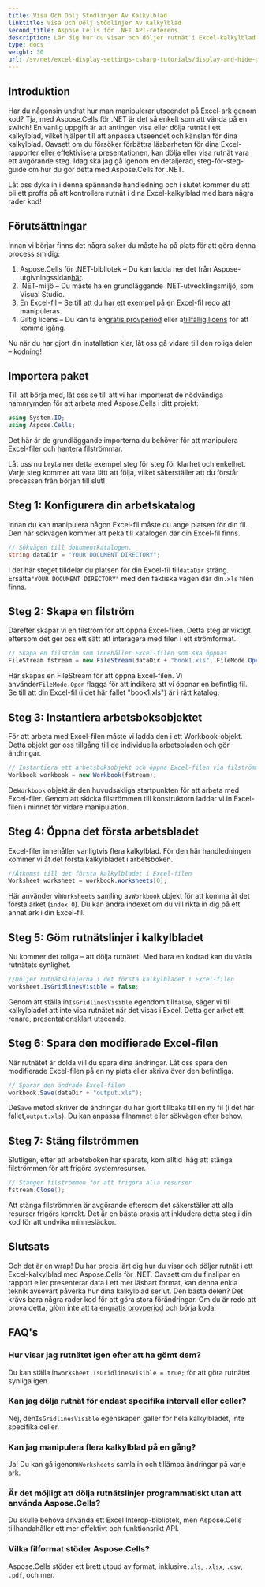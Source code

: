 ```yaml
---
title: Visa Och Dölj Stödlinjer Av Kalkylblad
linktitle: Visa Och Dölj Stödlinjer Av Kalkylblad
second_title: Aspose.Cells för .NET API-referens
description: Lär dig hur du visar och döljer rutnät i Excel-kalkylblad med Aspose.Cells för .NET. Steg-för-steg handledning med kodexempel och förklaringar.
type: docs
weight: 30
url: /sv/net/excel-display-settings-csharp-tutorials/display-and-hide-gridlines-of-worksheet/
---
```

## Introduktion

Har du någonsin undrat hur man manipulerar utseendet på Excel-ark genom kod? Tja, med Aspose.Cells för .NET är det så enkelt som att vända på en switch! En vanlig uppgift är att antingen visa eller dölja rutnät i ett kalkylblad, vilket hjälper till att anpassa utseendet och känslan för dina kalkylblad. Oavsett om du försöker förbättra läsbarheten för dina Excel-rapporter eller effektivisera presentationen, kan dölja eller visa rutnät vara ett avgörande steg. Idag ska jag gå igenom en detaljerad, steg-för-steg-guide om hur du gör detta med Aspose.Cells för .NET.

Låt oss dyka in i denna spännande handledning och i slutet kommer du att bli ett proffs på att kontrollera rutnät i dina Excel-kalkylblad med bara några rader kod!

## Förutsättningar

Innan vi börjar finns det några saker du måste ha på plats för att göra denna process smidig:

1.  Aspose.Cells för .NET-bibliotek – Du kan ladda ner det från Aspose-utgivningssidan[här](https://releases.aspose.com/cells/net/).
2. .NET-miljö – Du måste ha en grundläggande .NET-utvecklingsmiljö, som Visual Studio.
3. En Excel-fil – Se till att du har ett exempel på en Excel-fil redo att manipuleras.
4.  Giltig licens – Du kan ta en[gratis provperiod](https://releases.aspose.com/) eller a[tillfällig licens](https://purchase.aspose.com/temporary-license/) för att komma igång.

Nu när du har gjort din installation klar, låt oss gå vidare till den roliga delen – kodning!

## Importera paket

Till att börja med, låt oss se till att vi har importerat de nödvändiga namnrymden för att arbeta med Aspose.Cells i ditt projekt:

```csharp
using System.IO;
using Aspose.Cells;
```

Det här är de grundläggande importerna du behöver för att manipulera Excel-filer och hantera filströmmar.

Låt oss nu bryta ner detta exempel steg för steg för klarhet och enkelhet. Varje steg kommer att vara lätt att följa, vilket säkerställer att du förstår processen från början till slut!

## Steg 1: Konfigurera din arbetskatalog

Innan du kan manipulera någon Excel-fil måste du ange platsen för din fil. Den här sökvägen kommer att peka till katalogen där din Excel-fil finns.

```csharp
// Sökvägen till dokumentkatalogen.
string dataDir = "YOUR DOCUMENT DIRECTORY";
```

 I det här steget tilldelar du platsen för din Excel-fil till`dataDir` sträng. Ersätta`"YOUR DOCUMENT DIRECTORY"` med den faktiska vägen där din`.xls` filen finns.

## Steg 2: Skapa en filström

Därefter skapar vi en filström för att öppna Excel-filen. Detta steg är viktigt eftersom det ger oss ett sätt att interagera med filen i ett strömformat.

```csharp
// Skapa en filström som innehåller Excel-filen som ska öppnas
FileStream fstream = new FileStream(dataDir + "book1.xls", FileMode.Open);
```

 Här skapas en FileStream för att öppna Excel-filen. Vi använder`FileMode.Open` flagga för att indikera att vi öppnar en befintlig fil. Se till att din Excel-fil (i det här fallet "book1.xls") är i rätt katalog.

## Steg 3: Instantiera arbetsboksobjektet

För att arbeta med Excel-filen måste vi ladda den i ett Workbook-objekt. Detta objekt ger oss tillgång till de individuella arbetsbladen och gör ändringar.

```csharp
// Instantiera ett arbetsboksobjekt och öppna Excel-filen via filströmmen
Workbook workbook = new Workbook(fstream);
```

 De`Workbook` objekt är den huvudsakliga startpunkten för att arbeta med Excel-filer. Genom att skicka filströmmen till konstruktorn laddar vi in Excel-filen i minnet för vidare manipulation.

## Steg 4: Öppna det första arbetsbladet

Excel-filer innehåller vanligtvis flera kalkylblad. För den här handledningen kommer vi åt det första kalkylbladet i arbetsboken.

```csharp
//Åtkomst till det första kalkylbladet i Excel-filen
Worksheet worksheet = workbook.Worksheets[0];
```

 Här använder vi`Worksheets` samling av`Workbook` objekt för att komma åt det första arket (`index 0`). Du kan ändra indexet om du vill rikta in dig på ett annat ark i din Excel-fil.

## Steg 5: Göm rutnätslinjer i kalkylbladet

Nu kommer det roliga – att dölja rutnätet! Med bara en kodrad kan du växla rutnätets synlighet.

```csharp
//Döljer rutnätslinjerna i det första kalkylbladet i Excel-filen
worksheet.IsGridlinesVisible = false;
```

 Genom att ställa in`IsGridlinesVisible` egendom till`false`, säger vi till kalkylbladet att inte visa rutnätet när det visas i Excel. Detta ger arket ett renare, presentationsklart utseende.

## Steg 6: Spara den modifierade Excel-filen

När rutnätet är dolda vill du spara dina ändringar. Låt oss spara den modifierade Excel-filen på en ny plats eller skriva över den befintliga.

```csharp
// Sparar den ändrade Excel-filen
workbook.Save(dataDir + "output.xls");
```

 De`Save` metod skriver de ändringar du har gjort tillbaka till en ny fil (i det här fallet,`output.xls`). Du kan anpassa filnamnet eller sökvägen efter behov.

## Steg 7: Stäng filströmmen

Slutligen, efter att arbetsboken har sparats, kom alltid ihåg att stänga filströmmen för att frigöra systemresurser.

```csharp
// Stänger filströmmen för att frigöra alla resurser
fstream.Close();
```

Att stänga filströmmen är avgörande eftersom det säkerställer att alla resurser frigörs korrekt. Det är en bästa praxis att inkludera detta steg i din kod för att undvika minnesläckor.

## Slutsats

Och det är en wrap! Du har precis lärt dig hur du visar och döljer rutnät i ett Excel-kalkylblad med Aspose.Cells för .NET. Oavsett om du finslipar en rapport eller presenterar data i ett mer läsbart format, kan denna enkla teknik avsevärt påverka hur dina kalkylblad ser ut. Den bästa delen? Det krävs bara några rader kod för att göra stora förändringar. Om du är redo att prova detta, glöm inte att ta en[gratis provperiod](https://releases.aspose.com/) och börja koda!

## FAQ's

### Hur visar jag rutnätet igen efter att ha gömt dem?  
 Du kan ställa in`worksheet.IsGridlinesVisible = true;` för att göra rutnätet synliga igen.

### Kan jag dölja rutnät för endast specifika intervall eller celler?  
 Nej, den`IsGridlinesVisible` egenskapen gäller för hela kalkylbladet, inte specifika celler.

### Kan jag manipulera flera kalkylblad på en gång?  
 Ja! Du kan gå igenom`Worksheets` samla in och tillämpa ändringar på varje ark.

### Är det möjligt att dölja rutnätslinjer programmatiskt utan att använda Aspose.Cells?  
Du skulle behöva använda ett Excel Interop-bibliotek, men Aspose.Cells tillhandahåller ett mer effektivt och funktionsrikt API.

### Vilka filformat stöder Aspose.Cells?  
 Aspose.Cells stöder ett brett utbud av format, inklusive`.xls`, `.xlsx`, `.csv`, `.pdf`, och mer.